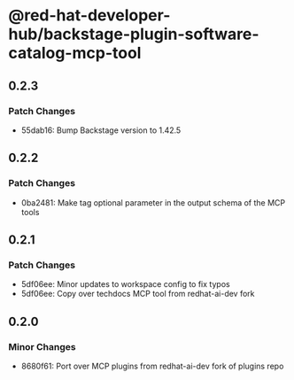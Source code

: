 # @red-hat-developer-hub/backstage-plugin-software-catalog-mcp-tool

## 0.2.3

### Patch Changes

- 55dab16: Bump Backstage version to 1.42.5

## 0.2.2

### Patch Changes

- 0ba2481: Make tag optional parameter in the output schema of the MCP tools

## 0.2.1

### Patch Changes

- 5df06ee: Minor updates to workspace config to fix typos
- 5df06ee: Copy over techdocs MCP tool from redhat-ai-dev fork

## 0.2.0

### Minor Changes

- 8680f61: Port over MCP plugins from redhat-ai-dev fork of plugins repo
